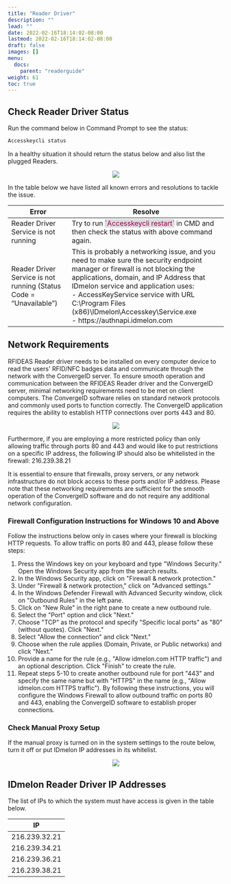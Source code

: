 ```yaml
---
title: "Reader Driver"
description: ""
lead: ""
date: 2022-02-16T18:14:02-08:00
lastmod: 2022-02-16T18:14:02-08:00
draft: false
images: []
menu:
  docs:
    parent: "readerguide"
weight: 61
toc: true
---
```


## Check Reader Driver Status

Run the command below in Command Prompt to see the status:

```powershell
Accesskeycli status
```

In a healthy situation it should return the status below and also list the plugged Readers.

<div align="center">
    <img src="/images/vendor/Troubleshoot/AccesskeyCliStatus.png" class="doc-img-frame">
</div>

In the table below we have listed all known errors and resolutions to tackle the issue.

<table class="tg">
<thead>
  <tr>
    <th class="tg-0pky">Error</th>
    <th class="tg-0pky">Resolve</th>
  </tr>
</thead>
<tbody>
  <tr>
    <td class="tg-0pky">Reader Driver Service is not running</td>
    <td class="tg-0pky">Try to run <span style="color:#905;background-color:#ddd">`Accesskeycli restart`</span> in CMD and then check the status with above command again.</td>
  </tr>
  <tr>
    <td class="tg-0pky">Reader Driver Service is not running (Status Code = “Unavailable”)</td>
    <td class="tg-0pky">This is probably a networking issue, and you need to make sure the security endpoint manager or firewall is not blocking the applications, domain, and IP Address that IDmelon service and application uses:</br>
    - AccessKeyService service with URL C:\Program Files (x86)\IDmelon\Accesskey\Service.exe</br>
    - https://authnapi.idmelon.com
    </td>
  </tr>
</tbody>
</table>

## Network Requirements

RFIDEAS Reader driver needs to be installed on every computer device to read the users' RFID/NFC badges data and communicate through the network with the ConvergeID server. To ensure smooth operation and communication between the RFIDEAS Reader driver and the ConvergeID server, minimal networking requirements need to be met on client computers. The ConvergeID software relies on standard network protocols and commonly used ports to function correctly. The ConvergeID application requires the ability to establish HTTP connections over ports 443 and 80.

<div align="center">
    <img src="/images/vendor/Troubleshoot/AccesskeyCliConverge.png" class="doc-img-frame">
</div>

Furthermore, if you are employing a more restricted policy than only allowing traffic through ports 80 and 443 and would like to put restrictions on a specific IP address, the following IP should also be whitelisted in the firewall: 216.239.38.21

It is essential to ensure that firewalls, proxy servers, or any network infrastructure do not block access to these ports and/or IP address. Please note that these networking requirements are sufficient for the smooth operation of the ConvergeID software and do not require any additional network configuration.

### Firewall Configuration Instructions for Windows 10 and Above

Follow the instructions below only in cases where your firewall is blocking HTTP requests. To allow traffic on ports 80 and 443, please follow these steps:

1. Press the Windows key on your keyboard and type "Windows Security." Open the Windows Security app from the search results.
2. In the Windows Security app, click on "Firewall & network protection."
3. Under "Firewall & network protection," click on "Advanced settings."
4. In the Windows Defender Firewall with Advanced Security window, click on "Outbound Rules" in the left pane.
5. Click on "New Rule" in the right pane to create a new outbound rule.
6. Select the "Port" option and click "Next."
7. Choose "TCP" as the protocol and specify "Specific local ports" as "80" (without quotes). Click "Next."
8. Select "Allow the connection" and click "Next."
9. Choose when the rule applies (Domain, Private, or Public networks) and click "Next."
10. Provide a name for the rule (e.g., "Allow idmelon.com HTTP traffic") and an optional description. Click "Finish" to create the rule.
11. Repeat steps 5-10 to create another outbound rule for port "443" and specify the same name but with "HTTPS" in the name (e.g., "Allow idmelon.com HTTPS traffic").
    By following these instructions, you will configure the Windows Firewall to allow outbound traffic on ports 80 and 443, enabling the ConvergeID software to establish proper connections.

### Check Manual Proxy Setup

If the manual proxy is turned on in the system settings to the route below, turn it off or put IDmelon IP addresses in its whitelist.

<div align="center">
    <img src="/images/vendor/Troubleshoot/ProxySetting.png" class="doc-img-frame">
</div>

## IDmelon Reader Driver IP Addresses

The list of IPs to which the system must have access is given in the table below.

<table class="tg">
<thead>
  <tr>
    <th class="tg-0pky">IP</th>
  </tr>
</thead>
<tbody>
  <tr>
    <td class="tg-0pky">216.239.32.21</td>
  </tr>
  <tr>
    <td class="tg-0pky">216.239.34.21</td>
  </tr>
  <tr>
    <td class="tg-0pky">216.239.36.21</td>
  </tr>
  <tr>
    <td class="tg-0pky">216.239.38.21</td>
  </tr>
</tbody>
</table>
